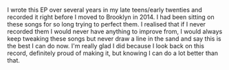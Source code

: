 I wrote this EP over several years in my late teens/early twenties and recorded it right before I moved to Brooklyn in 2014. I had been sitting on these songs for so long trying to perfect them. I realised that if I never recorded them I would never have anything to improve from, I would always keep tweaking these songs but never draw a line in the sand and say this is the best I can do now. I'm really glad I did because I look back on this record, definitely proud of making it, but knowing I can do a lot better than that.
